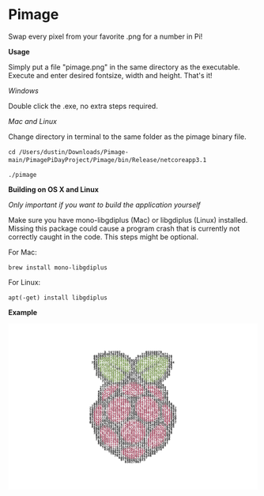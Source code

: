 # Pimage

Swap every pixel from your favorite .png for a number in Pi!


**Usage**

Simply put a file "pimage.png" in the same directory as the executable. Execute and enter desired fontsize, width and height. That's it! 

_Windows_

Double click the .exe, no extra steps required.

_Mac and Linux_

Change directory in terminal to the same folder as the pimage binary file.

```
cd /Users/dustin/Downloads/Pimage-main/PimagePiDayProject/Pimage/bin/Release/netcoreapp3.1
```
```
./pimage
```

**Building on OS X and Linux**

_Only important if you want to build the application yourself_

Make sure you have mono-libgdiplus (Mac) or libgdiplus (Linux) installed. Missing this package could cause a program crash that is currently not correctly caught in the code. This steps might be optional. 

For Mac: 
```
brew install mono-libgdiplus
```

For Linux:
```
apt(-get) install libgdiplus
```

**Example**

![Raspberry Large](https://github.com/jetspiking/Pimage/blob/main/pimage_raspberry_big.png)
